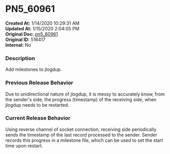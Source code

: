 # PN5_60961

**Created At:** 1/14/2020 10:29:31 AM  
**Updated At:** 1/15/2020 2:04:05 PM  
**Original Doc:** [pn5_60961](https://docs.jbase.com/88391-5-7-6-release-notes/pn5_60961)  
**Original ID:** 516417  
**Internal:** No  


### Description

Add milestones to jlogdup.

### Previous Release Behavior

Due to unidirectional nature of jlogdup, it is messy to accurately know, from the sender's side, the progress (timestamp) of the receiving side, when jlogdup needs to be restarted.



### Current Release Behavior

Using reverse channel of socket connection, receiving side periodically sends the timestamp of the last record processed to the sender. Sender records this progress in a milestone file, which can be used to set the start time upon restart.

